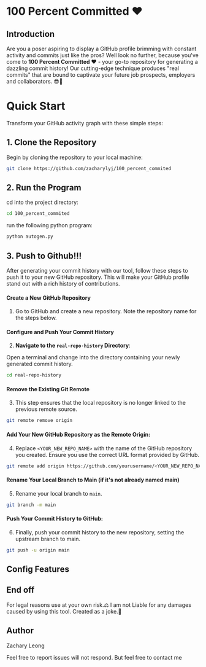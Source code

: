 # 100 Percent Committed ❤️

## Introduction

Are you a poser aspiring to display a GitHub profile brimming with constant activity and commits just like the pros? Well look no further, because you've come to **100 Percent Committed ❤️** - your go-to repository for generating a dazzling commit history! Our cutting-edge technique produces "real commits" that are bound to captivate your future job prospects, employers and collaborators. 😎💼

# Quick Start

Transform your GitHub activity graph with these simple steps:

## 1. Clone the Repository

Begin by cloning the repository to your local machine:

```bash
git clone https://github.com/zacharylyj/100_percent_commited
```

## 2. Run the Program


cd into the project directory:

```bash
cd 100_percent_commited
```

run the following python program:

```bash
python autogen.py
```

## 3. Push to Github!!!


After generating your commit history with our tool, follow these steps to push it to your new GitHub repository. This will make your GitHub profile stand out with a rich history of contributions.

#### Create a New GitHub Repository

1. Go to GitHub and create a new repository. Note the repository name for the steps below.

#### Configure and Push Your Commit History

2. **Navigate to the `real-repo-history` Directory**:

Open a terminal and change into the directory containing your newly generated commit history.

```bash
cd real-repo-history
```

#### Remove the Existing Git Remote

3. This step ensures that the local repository is no longer linked to the previous remote source.


```bash
git remote remove origin
```

#### Add Your New GitHub Repository as the Remote Origin:

4. Replace `<YOUR_NEW_REPO_NAME>` with the name of the GitHub repository you created. Ensure you use the correct URL format provided by GitHub.

```bash
git remote add origin https://github.com/yourusername/<YOUR_NEW_REPO_NAME>.git
```

#### Rename Your Local Branch to Main (if it's not already named main)

5. Rename your local branch to `main`.

```bash
git branch -m main
```

#### Push Your Commit History to GitHub:

6. Finally, push your commit history to the new repository, setting the upstream branch to main.


```bash
git push -u origin main
```

## Config Features


## End off

For legal reasons use at your own risk.⚖️ I am not Liable for any damages caused by using this tool. Created as a joke.🤡



## Author

Zachary Leong

Feel free to report issues will not respond. But feel free to contact me
